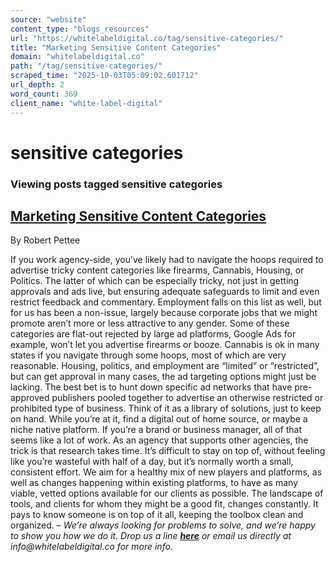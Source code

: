 ```yaml
---
source: "website"
content_type: "blogs_resources"
url: "https://whitelabeldigital.co/tag/sensitive-categories/"
title: "Marketing Sensitive Content Categories"
domain: "whitelabeldigital.co"
path: "/tag/sensitive-categories/"
scraped_time: "2025-10-03T05:09:02.601712"
url_depth: 2
word_count: 369
client_name: "white-label-digital"
---
```


# sensitive categories

### Viewing posts tagged sensitive categories

## [Marketing Sensitive Content Categories](https://whitelabeldigital.co/marketing-sensitive-content-categories/)

By Robert Pettee

If you work agency-side, you’ve likely had to navigate the hoops required to advertise tricky content categories like firearms, Cannabis, Housing, or Politics. The latter of which can be especially tricky, not just in getting approvals and ads live, but ensuring adequate safeguards to limit and even restrict feedback and commentary. Employment falls on this list as well, but for us has been a non-issue, largely because corporate jobs that we might promote aren’t more or less attractive to any gender. Some of these categories are flat-out rejected by large ad platforms, Google Ads for example, won’t let you advertise firearms or booze. Cannabis is ok in many states if you navigate through some hoops, most of which are very reasonable. Housing, politics, and employment are “limited” or “restricted”, but can get approval in many cases, the ad targeting options might just be lacking. The best bet is to hunt down specific ad networks that have pre-approved publishers pooled together to advertise an otherwise restricted or prohibited type of business. Think of it as a library of solutions, just to keep on hand. While you’re at it, find a digital out of home source, or maybe a niche native platform. If you’re a brand or business manager, all of that seems like a lot of work. As an agency that supports other agencies, the trick is that research takes time. It’s difficult to stay on top of, without feeling like you’re wasteful with half of a day, but it’s normally worth a small, consistent effort. We aim for a healthy mix of new players and platforms, as well as changes happening within existing platforms, to have as many viable, vetted options available for our clients as possible. The landscape of tools, and clients for whom they might be a good fit, changes constantly. It pays to know someone is on top of it all, keeping the toolbox clean and organized. – _We’re always looking for problems to solve, and we’re happy to show you how we do it. Drop us a line [**here**](https://whitelabeldigital.co/contact/) or email us directly at _info@whitelabeldigital.co_ for more info._